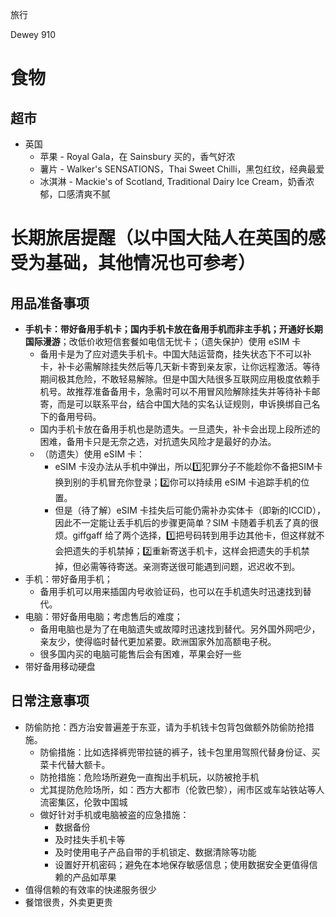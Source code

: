 旅行

Dewey 910

# 食物

## 超市

- 英国
    - 苹果 - Royal Gala，在 Sainsbury 买的，香气好浓
    - 薯片 - Walker's SENSATIONS，Thai Sweet Chilli，黑包红纹，经典最爱
    - 冰淇淋 - Mackie's of Scotland, Traditional Dairy Ice Cream，奶香浓郁，口感清爽不腻

# 长期旅居提醒（以中国大陆人在英国的感受为基础，其他情况也可参考）

## 用品准备事项

- **手机卡：带好备用手机卡；国内手机卡放在备用手机而非主手机；开通好长期国际漫游**；改低价收短信套餐如电信无忧卡；（遗失保护）使用 eSIM 卡
    - 备用卡是为了应对遗失手机卡。中国大陆运营商，挂失状态下不可以补卡，补卡必需解除挂失然后等几天新卡寄到亲友家，让你远程激活。等待期间极其危险，不敢轻易解除。但是中国大陆很多互联网应用极度依赖手机号。故推荐准备备用卡，急需时可以不用冒风险解除挂失并等待补卡邮寄，而是可以联系平台，结合中国大陆的实名认证规则，申诉换绑自己名下的备用号码。
    - 国内手机卡放在备用手机也是防遗失。一旦遗失，补卡会出现上段所述的困难，备用卡只是无奈之选，对抗遗失风险才是最好的办法。
    - （防遗失）使用 eSIM 卡：
        - eSIM 卡没办法从手机中弹出，所以1️⃣犯罪分子不能趁你不备把SIM卡换到别的手机冒充你登录；2️⃣你可以持续用 eSIM 卡追踪手机的位置。
        - 但是（待了解）eSIM 卡挂失后可能仍需补办实体卡（即新的ICCID），因此不一定能让丢手机后的步骤更简单？SIM 卡随着手机丢了真的很烦。giffgaff 给了两个选择，1️⃣把号码转到用手边其他卡，但这样就不会把遗失的手机禁掉；2️⃣重新寄送手机卡，这样会把遗失的手机禁掉，但必需等待寄送。亲测寄送很可能遇到问题，迟迟收不到。
- 手机：带好备用手机；
    - 备用手机可以用来插国内号收验证码，也可以在手机遗失时迅速找到替代。
- 电脑：带好备用电脑；考虑售后的难度；
    - 备用电脑也是为了在电脑遗失或故障时迅速找到替代。另外国外网吧少，亲友少，使得临时替代更加紧要。欧洲国家外加高额电子税。
    - 很多国内买的电脑可能售后会有困难，苹果会好一些
- 带好备用移动硬盘

## 日常注意事项

- 防偷防抢：西方治安普遍差于东亚，请为手机钱卡包背包做额外防偷防抢措施。
    - 防偷措施：比如选择裤兜带拉链的裤子，钱卡包里用驾照代替身份证、买菜卡代替大额卡。
    - 防抢措施：危险场所避免一直掏出手机玩，以防被抢手机
    - 尤其提防危险场所，如：西方大都市（伦敦巴黎），闹市区或车站铁站等人流密集区，伦敦中国城
    - 做好针对手机或电脑被盗的应急措施：
        - 数据备份
        - 及时挂失手机卡等
        - 及时使用电子产品自带的手机锁定、数据清除等功能
        - 设置好开机密码；避免在本地保存敏感信息；使用数据安全更值得信赖的产品如苹果
- 值得信赖的有效率的快递服务很少
- 餐馆很贵，外卖更更贵
